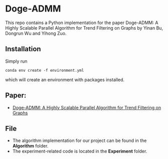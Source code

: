 # Doge-ADMM

This repo contains a Python implementation for the paper Doge-ADMM: A Highly Scalable Parallel Algorithm for Trend Filtering on Graphs by Yinan Bu, Dongrun Wu and Yihong Zuo.


## Installation
Simply run

```conda env create -f environment.yml```

which will create an environment with packages installed.


## Paper:
- [Doge-ADMM: A Highly Scalable Parallel Algorithm for Trend Filtering on Graphs](Doge_ADMM.pdf)


## File
- The algorithm implementation for our project can be found in the **Algorithm** folder.
- The experiment-related code is located in the **Experiment** folder.

